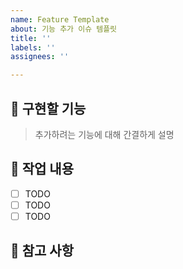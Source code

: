 ```yaml
---
name: Feature Template
about: 기능 추가 이슈 템플릿
title: ''
labels: ''
assignees: ''

---
```


## 💎 구현할 기능

> 추가하려는 기능에 대해 간결하게 설명

## 📌 작업 내용

- [ ] TODO
- [ ] TODO
- [ ] TODO

## 📖 참고 사항
